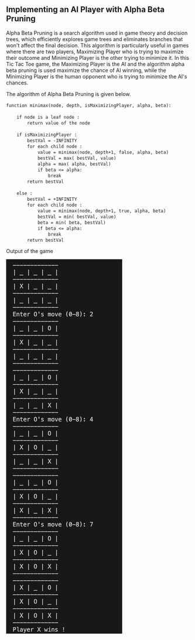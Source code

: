 ##     Implementing an AI Player with Alpha Beta Pruning  


Alpha Beta Pruning is a search algorithm used in game theory and decision trees, which efficiently explores game trees and eliminates branches that won't affect the final decision. This algorithm is particularly useful in games where there are two players, Maximizing Player who is trying to maximize their outcome and Minimizing Player is the other trying to minimize it. In this Tic Tac Toe game, the Maximizing Player is the AI and the algorithm alpha beta pruning is used maximize the chance of AI winning, while the Minimizing Player is the human opponent who is trying to minimize the AI's chances.

The algorithm of Alpha Beta Pruning is given below.

```
function minimax(node, depth, isMaximizingPlayer, alpha, beta):

    if node is a leaf node :
        return value of the node
    
    if isMaximizingPlayer :
        bestVal = -INFINITY 
        for each child node :
            value = minimax(node, depth+1, false, alpha, beta)
            bestVal = max( bestVal, value) 
            alpha = max( alpha, bestVal)
            if beta <= alpha:
                break
        return bestVal

    else :
        bestVal = +INFINITY 
        for each child node :
            value = minimax(node, depth+1, true, alpha, beta)
            bestVal = min( bestVal, value) 
            beta = min( beta, bestVal)
            if beta <= alpha:
                break
        return bestVal

```

Output of the game

![Alt text](Output.png)

